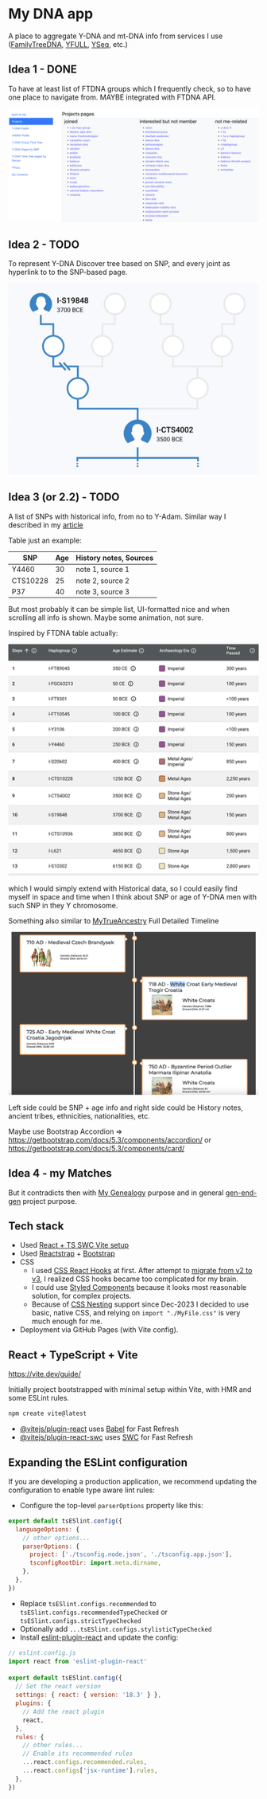 My DNA app
===
A place to aggregate Y-DNA and mt-DNA info from services I use ([FamilyTreeDNA](https://www.familytreedna.com/), [YFULL](https://www.yfull.com/), [YSeq](https://www.yseq.net/), etc.)

## Idea 1 - DONE

To have at least list of FTDNA groups which I frequently check, so to have one place to navigate from. MAYBE integrated with FTDNA API.

![img1](images/my-dna-nov-2025.png)

## Idea 2 - TODO

To represent Y-DNA Discover tree based on SNP, and every joint as hyperlink to to the SNP-based page.

![img2](./images/ftdna-ydna-idea-jan-2024.png)


## Idea 3 (or 2.2) - TODO

A list of SNPs with historical info, from no to Y-Adam. Similar way I described in my [article](https://lundiak.wordpress.com/2023/08/07/from-ydna-adam-to-andrii-haplogroup-i2a-globetrekker/)

Table just an example:

| SNP     | Age | History notes, Sources      |
|----------|-----|-----------------|
| Y4460 | 30  | note 1, source 1 |
| CTS10228 | 25  | note 2, source 2 |
| P37 | 40  | note 3, source 3 |

But most probably it can be simple list, UI-formatted nice and when scrolling all info is shown. Maybe some animation, not sure.

Inspired by FTDNA table actually:

![img3](images/ftdna-ancestral-path.png)

which I would simply extend with Historical data, so I could easily find myself in space and time when I think about SNP or age of Y-DNA men with such SNP in they Y chromosome.

Something also similar to [MyTrueAncestry](https://mytrueancestry.com/) Full Detailed Timeline

![img4](images/my-true-ancestry-example.png)

Left side could be SNP + age info and right side could be History notes, ancient tribes, ethnicities, nationalities, etc.

Maybe use Bootstrap Accordion => https://getbootstrap.com/docs/5.3/components/accordion/
or https://getbootstrap.com/docs/5.3/components/card/


## Idea 4 - my Matches
But it contradicts then with [My Genealogy](https://github.com/alundiak/my-genealogy) purpose and in general [gen-end-gen](https://github.com/alundiak/gen-and-gen) project purpose.

## Tech stack

- Used [React + TS SWC Vite setup ](https://vitejs.dev/guide/#scaffolding-your-first-vite-project)
- Used [Reactstrap](https://reactstrap.github.io) + [Bootstrap](https://getbootstrap.com)
- CSS
  - I used [CSS React Hooks](https://css-hooks.com/docs/react/configuration) at first. After attempt to [migrate from v2 to v3](https://css-hooks.com/docs/migration/v3/), I realized CSS hooks became too complicated for my brain.
  - I could use [Styled Components](https://github.com/styled-components/styled-components) because it looks most reasonable solution, for complex projects.
  - Because of [CSS Nesting](https://caniuse.com/css-nesting) support since Dec-2023 I decided to use basic, native CSS, and relying on `import "./MyFile.css"` is very much enough for me.
- Deployment via GitHub Pages (with Vite config).


## React + TypeScript + Vite

https://vite.dev/guide/

Initially project bootstrapped with minimal setup within Vite, with HMR and some ESLint rules.

```sh
npm create vite@latest
```

- [@vitejs/plugin-react](https://github.com/vitejs/vite-plugin-react/blob/main/packages/plugin-react/README.md) uses [Babel](https://babeljs.io/) for Fast Refresh
- [@vitejs/plugin-react-swc](https://github.com/vitejs/vite-plugin-react-swc) uses [SWC](https://swc.rs/) for Fast Refresh

## Expanding the ESLint configuration

If you are developing a production application, we recommend updating the configuration to enable type aware lint rules:

- Configure the top-level `parserOptions` property like this:

```js
export default tsESlint.config({
  languageOptions: {
    // other options...
    parserOptions: {
      project: ['./tsconfig.node.json', './tsconfig.app.json'],
      tsconfigRootDir: import.meta.dirname,
    },
  },
})
```

- Replace `tsESlint.configs.recommended` to `tsESlint.configs.recommendedTypeChecked` or `tsESlint.configs.strictTypeChecked`
- Optionally add `...tsESlint.configs.stylisticTypeChecked`
- Install [eslint-plugin-react](https://github.com/jsx-eslint/eslint-plugin-react) and update the config:

```js
// eslint.config.js
import react from 'eslint-plugin-react'

export default tsESlint.config({
  // Set the react version
  settings: { react: { version: '18.3' } },
  plugins: {
    // Add the react plugin
    react,
  },
  rules: {
    // other rules...
    // Enable its recommended rules
    ...react.configs.recommended.rules,
    ...react.configs['jsx-runtime'].rules,
  },
})
```
